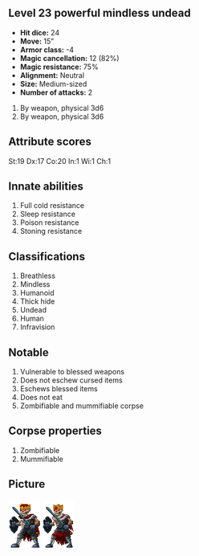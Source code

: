 ## Level 23 powerful mindless undead

- **Hit dice:** 24
- **Move:** 15"
- **Armor class:** -4
- **Magic cancellation:** 12 (82%)
- **Magic resistance:** 75%
- **Alignment:** Neutral
- **Size:** Medium-sized
- **Number of attacks:** 2
1. By weapon, physical 3d6
2. By weapon, physical 3d6

## Attribute scores

St:19 Dx:17 Co:20 In:1 Wi:1 Ch:1

## Innate abilities

1. Full cold resistance
2. Sleep resistance
3. Poison resistance
4. Stoning resistance

## Classifications

1. Breathless
2. Mindless
3. Humanoid
4. Thick hide
5. Undead
6. Human
7. Infravision

## Notable

1. Vulnerable to blessed weapons
2. Does not eschew cursed items
3. Eschews blessed items
4. Does not eat
5. Zombifiable and mummifiable corpse

## Corpse properties

1. Zombifiable
2. Mummifiable

## Picture

![Skeleton king](https://github.com/hyvanmielenpelit/GnollHackTileSet/blob/main/Monsters/skeleton_king/skeleton_king.png) ![Skeleton queen](https://github.com/hyvanmielenpelit/GnollHackTileSet/blob/main/Monsters/skeleton_king/skeleton_king_female.png)

